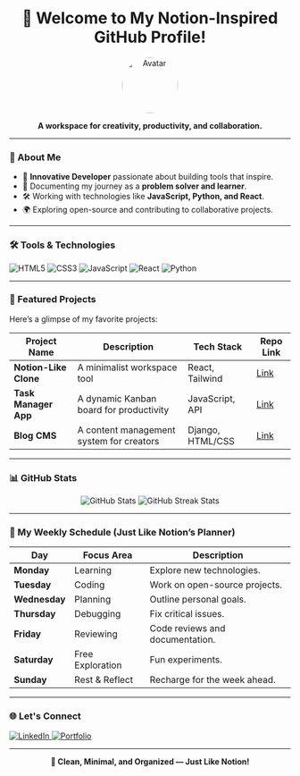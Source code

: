 <!-- Header Section -->
<h1 align="center">👋 Welcome to My Notion-Inspired GitHub Profile!</h1>

<p align="center">
  <img src="https://avatars.githubusercontent.com/u/583231?v=4" alt="Avatar" width="100" style="border-radius: 50%;">
</p>

<p align="center">
  <b>A workspace for creativity, productivity, and collaboration.</b>
</p>

---

### 📝 About Me
- 🌟 **Innovative Developer** passionate about building tools that inspire.
- 📖 Documenting my journey as a **problem solver and learner**.
- 🛠️ Working with technologies like **JavaScript, Python, and React**.
- 🌍 Exploring open-source and contributing to collaborative projects.

---

### 🛠️ Tools & Technologies
<p>
  <img src="https://img.shields.io/badge/-HTML5-black?style=flat-square&logo=html5" alt="HTML5" />
  <img src="https://img.shields.io/badge/-CSS3-black?style=flat-square&logo=css3" alt="CSS3" />
  <img src="https://img.shields.io/badge/-JavaScript-black?style=flat-square&logo=javascript" alt="JavaScript" />
  <img src="https://img.shields.io/badge/-React-black?style=flat-square&logo=react" alt="React" />
  <img src="https://img.shields.io/badge/-Python-black?style=flat-square&logo=python" alt="Python" />
</p>

---

### 🌟 Featured Projects
Here’s a glimpse of my favorite projects:

| Project Name          | Description                                | Tech Stack       | Repo Link         |
|-----------------------|--------------------------------------------|------------------|-------------------|
| **Notion-Like Clone** | A minimalist workspace tool                | React, Tailwind  | [Link](#)         |
| **Task Manager App**  | A dynamic Kanban board for productivity    | JavaScript, API  | [Link](#)         |
| **Blog CMS**          | A content management system for creators  | Django, HTML/CSS | [Link](#)         |

---

### 📊 GitHub Stats
<div align="center">
  <img src="https://github-readme-stats.vercel.app/api?username=yourusername&show_icons=true&theme=default&hide_border=true" alt="GitHub Stats" />
  <img src="https://github-readme-streak-stats.herokuapp.com/?user=yourusername&theme=default&hide_border=true" alt="GitHub Streak Stats" />
</div>

---

### 📅 My Weekly Schedule (Just Like Notion’s Planner)
| Day       | Focus Area        | Description                  |
|-----------|-------------------|------------------------------|
| **Monday** | Learning          | Explore new technologies.    |
| **Tuesday**| Coding            | Work on open-source projects.|
| **Wednesday**| Planning        | Outline personal goals.      |
| **Thursday**| Debugging        | Fix critical issues.         |
| **Friday** | Reviewing         | Code reviews and documentation. |
| **Saturday**| Free Exploration | Fun experiments.             |
| **Sunday** | Rest & Reflect    | Recharge for the week ahead. |

---

### 🌐 Let's Connect
<p>
  <a href="https://www.linkedin.com/in/yourusername/" target="_blank">
    <img src="https://img.shields.io/badge/-LinkedIn-black?style=flat-square&logo=linkedin" alt="LinkedIn" />
  </a>
  <a href="https://yourwebsite.com" target="_blank">
    <img src="https://img.shields.io/badge/-Portfolio-black?style=flat-square&logo=internet-explorer" alt="Portfolio" />
  </a>
</p>

---

<p align="center">
  <b>🖤 Clean, Minimal, and Organized — Just Like Notion!</b>
</p>
